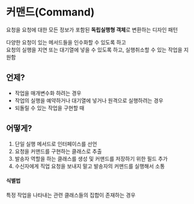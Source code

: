 # 커맨드(Command)

요청을 요청에 대한 모든 정보가 포함된 **독립실행형 객체**로 변환하는 디자인 패턴

다양한 요청이 있는 메서드들을 인수화할 수 있도록 하고<br> 
요청의 실행을 지연 또는 대기열에 넣을 수 있도록 하고, 실행취소할 수 있는 작업을 지원함

## 언제?

+ 작업을 매개변수화 하려는 경우
+ 작업의 실행을 예약하거나 대기열에 넣거나 원격으로 실행하려는 경우
+ 되돌릴 수 있는 작업을 구현할 때

## 어떻게?

1. 단일 실행 메서드로 인터페이스를 선언
2. 요청을 커맨드를 구현하는 클래스로 추출
3. 발송자 역할을 하는 클래스를 생성 및 커맨드를 저장하기 위한 필드 추가
4. 수신자에게 직업 요청을 보내지 말고 발송자의 커맨드를 실행해서 소통

#### 식별법

특정 작업을 나타내는 관련 클래스들의 집합이 존재하는 경우
 